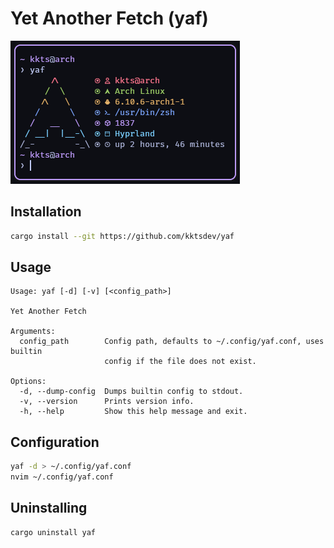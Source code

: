 # Yet Another Fetch (yaf)

![Screenshot](screenshot.webp)

## Installation
```sh
cargo install --git https://github.com/kktsdev/yaf
```

## Usage
```
Usage: yaf [-d] [-v] [<config_path>]

Yet Another Fetch

Arguments:
  config_path        Config path, defaults to ~/.config/yaf.conf, uses builtin
                     config if the file does not exist.

Options:
  -d, --dump-config  Dumps builtin config to stdout.
  -v, --version      Prints version info.
  -h, --help         Show this help message and exit.
```

## Configuration
```sh
yaf -d > ~/.config/yaf.conf
nvim ~/.config/yaf.conf
```

## Uninstalling
```sh
cargo uninstall yaf
```
